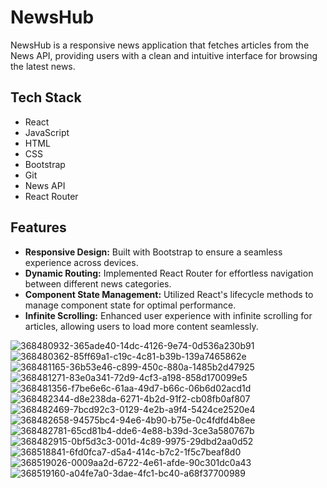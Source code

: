 # NewsHub 
NewsHub is a responsive news application that fetches articles from the News API, providing users with a clean and intuitive interface for browsing the latest news.

## Tech Stack
- React
- JavaScript
- HTML
- CSS
- Bootstrap
- Git
- News API
- React Router

## Features
- **Responsive Design:** Built with Bootstrap to ensure a seamless experience across devices.
- **Dynamic Routing:** Implemented React Router for effortless navigation between different news categories.
- **Component State Management:** Utilized React's lifecycle methods to manage component state for optimal performance.
- **Infinite Scrolling:** Enhanced user experience with infinite scrolling for articles, allowing users to load more content seamlessly.

![368480932-365ade40-14dc-4126-9e74-0d536a230b91](https://github.com/user-attachments/assets/796aad91-b2cb-454b-ac81-93546bb0d71e)
![368480362-85ff69a1-c19c-4c81-b39b-139a7465862e](https://github.com/user-attachments/assets/984dcb20-fd04-4867-b588-19ac0f8ac6e1)
![368481165-36b53e46-c899-450c-880a-1485b2d47925](https://github.com/user-attachments/assets/7a39c46f-376f-4532-a356-ebf945a44054)
![368481271-83e0a341-72d9-4cf3-a198-858d170099e5](https://github.com/user-attachments/assets/35b31420-19b1-41e4-b05d-a76e820930bb)
![368481356-f7be6e6c-61aa-49d7-b66c-06b6d02acd1d](https://github.com/user-attachments/assets/729d0439-3599-42ba-b311-a5d41021104c)
![368482344-d8e238da-6271-4b2d-91f2-cb08fb0af807](https://github.com/user-attachments/assets/90ffde5f-e426-4832-b4a2-f5f41e874368)
![368482469-7bcd92c3-0129-4e2b-a9f4-5424ce2520e4](https://github.com/user-attachments/assets/3e46a7a5-2a09-455c-b8fd-3c70bc9c6aab)
![368482658-94575bc4-94e6-4b90-b75e-0c4fdfd4b8ee](https://github.com/user-attachments/assets/f2a9c6a3-c5aa-44fa-933b-4335df2ab188)
![368482781-65cd81b4-dde6-4e88-b39d-3ce3a580767b](https://github.com/user-attachments/assets/1fdcd5aa-a417-4950-a42b-f2fbf9feedab)
![368482915-0bf5d3c3-001d-4c89-9975-29dbd2aa0d52](https://github.com/user-attachments/assets/7c28acd3-f3e7-4493-9e6f-577b85e984df)
![368518841-6fd0fca7-d5a4-414c-b7c2-1f5c7beaf8d0](https://github.com/user-attachments/assets/314d7648-8777-4c07-bab1-58edf24bc2aa)
![368519026-0009aa2d-6722-4e61-afde-90c301dc0a43](https://github.com/user-attachments/assets/04d5b3a1-34b7-4997-ba4c-008399dd26fa)
![368519160-a04fe7a0-3dae-4fc1-bc40-a68f37700989](https://github.com/user-attachments/assets/a1ada245-2048-4261-85a8-6e9aa011be07)
